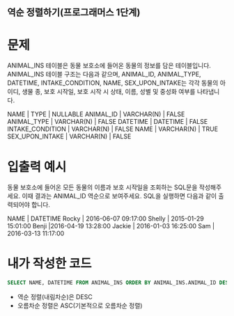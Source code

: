 ## 역순 정렬하기(프로그래머스 1단계)

# 문제

ANIMAL_INS 테이블은 동물 보호소에 들어온 동물의 정보를 담은 테이블입니다. ANIMAL_INS 테이블 구조는 다음과 같으며, ANIMAL_ID, ANIMAL_TYPE, DATETIME, INTAKE_CONDITION, NAME, SEX_UPON_INTAKE는 각각 동물의 아이디, 생물 종, 보호 시작일, 보호 시작 시 상태, 이름, 성별 및 중성화 여부를 나타냅니다.

NAME | TYPE | NULLABLE
ANIMAL_ID | VARCHAR(N) | FALSE
ANIMAL_TYPE | VARCHAR(N) | FALSE
DATETIME | DATETIME | FALSE
INTAKE_CONDITION | VARCHAR(N) | FALSE
NAME | VARCHAR(N) | TRUE
SEX_UPON_INTAKE | VARCHAR(N) | FALSE

# 입출력 예시

동물 보호소에 들어온 모든 동물의 이름과 보호 시작일을 조회하는 SQL문을 작성해주세요. 이때 결과는 ANIMAL_ID 역순으로 보여주세요. SQL을 실행하면 다음과 같이 출력되어야 합니다.

NAME | DATETIME
Rocky | 2016-06-07 09:17:00
Shelly | 2015-01-29 15:01:00
Benji |2016-04-19 13:28:00
Jackie | 2016-01-03 16:25:00
Sam | 2016-03-13 11:17:00

# 내가 작성한 코드

```sql
SELECT NAME, DATETIME FROM ANIMAL_INS ORDER BY ANIMAL_INS.ANIMAL_ID DESC
```

- 역순 정렬(내림차순)은 DESC
- 오름차순 정렬은 ASC(기본적으로 오름차순 정렬)
